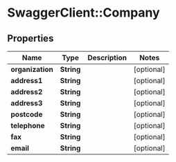# SwaggerClient::Company

## Properties
Name | Type | Description | Notes
------------ | ------------- | ------------- | -------------
**organization** | **String** |  | [optional] 
**address1** | **String** |  | [optional] 
**address2** | **String** |  | [optional] 
**address3** | **String** |  | [optional] 
**postcode** | **String** |  | [optional] 
**telephone** | **String** |  | [optional] 
**fax** | **String** |  | [optional] 
**email** | **String** |  | [optional] 


